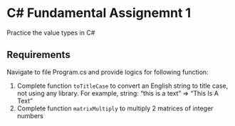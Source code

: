 # C# Fundamental Assignemnt 1

Practice the value types in C#

## Requirements

Navigate to file Program.cs and provide logics for following function:

1. Complete function `toTitleCase` to convert an English string to title case, not using any library. For example, string: “this is a text” => “This Is A Text”
2. Complete function `matrixMultiply` to multiply 2 matrices of integer numbers
